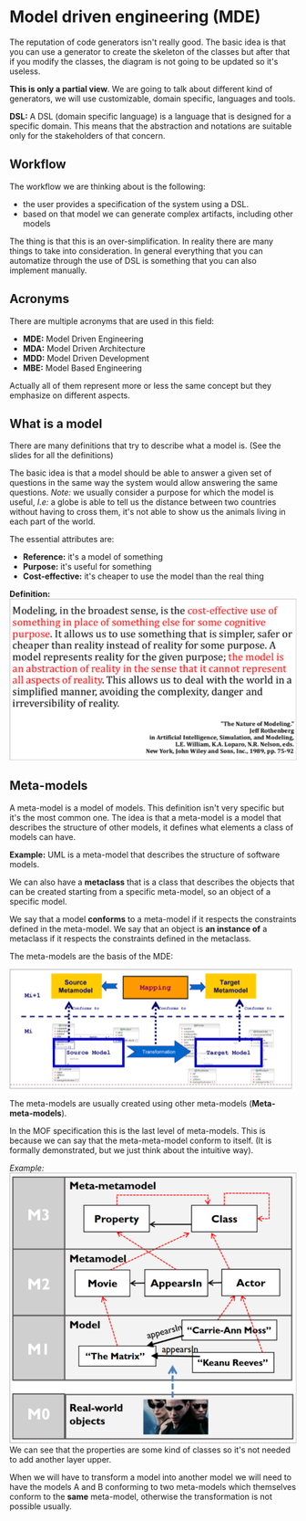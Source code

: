 # Model driven engineering (MDE)

The reputation of code generators isn't really good. The basic idea is that you can use a generator to create the skeleton of the classes but after that if you modify the classes, the diagram is not going to be updated so it's useless.

**This is only a partial view**. We are going to talk about different kind of generators, we will use customizable, domain specific, languages and tools.

**DSL:** A DSL (domain specific language) is a language that is designed for a specific domain. This means that the abstraction and notations are suitable only for the stakeholders of that concern.

## Workflow

The workflow we are thinking about is the following:

- the user provides a specification of the system using a DSL.
- based on that model we can generate complex artifacts, including other models

The thing is that this is an over-simplification. In reality there are many things to take into consideration. In general everything that you can automatize through the use of DSL is something that you can also implement manually.

## Acronyms

There are multiple acronyms that are used in this field:

- **MDE:** Model Driven Engineering
- **MDA:** Model Driven Architecture
- **MDD:** Model Driven Development
- **MBE:** Model Based Engineering

Actually all of them represent more or less the same concept but they emphasize on different aspects.

## What is a model

There are many definitions that try to describe what a model is. (See the slides for all the definitions)

The basic idea is that a model should be able to answer a given set of questions in the same way the system would allow answering the same questions. *Note:* we usually consider a purpose for which the model is useful, *I.e:* a globe is able to tell us the distance between two countries without having to cross them, it's not able to show us the animals living in each part of the world.

The essential attributes are:

- **Reference:** it's a model of something
- **Purpose:** it's useful for something
- **Cost-effective:** it's cheaper to use the model than the real thing

**Definition:**
![modeling_definition](../Screenshots/modeling_definition.png)

## Meta-models

A meta-model is a model of models. This definition isn't very specific but it's the most common one. The idea is that a meta-model is a model that describes the structure of other models, it defines what elements a class of models can have.

**Example:** UML is a meta-model that describes the structure of software models.

We can also have a **metaclass** that is a class that describes the objects that can be created starting from a specific meta-model, so an object of a specific model.

We say that a model **conforms** to a meta-model if it respects the constraints defined in the meta-model. We say that an object is **an instance of** a metaclass if it respects the constraints defined in the metaclass.

The meta-models are the basis of the MDE:

![MDE_schema](../Screenshots/MDE_schema.png)

The meta-models are usually created using other meta-models (**Meta-meta-models**).

In the MOF specification this is the last level of meta-models. This is because we can say that the meta-meta-model conform to itself. (It is formally demonstrated, but we just think about the intuitive way).

*Example:*
![matrix_model](../Screenshots/matrix_model.png)
We can see that the properties are some kind of classes so it's not needed to add another layer upper.

When we will have to transform a model into another model we will need to have the models A and B conforming to two meta-models which themselves conform to the **same** meta-model, otherwise the transformation is not possible usually.
